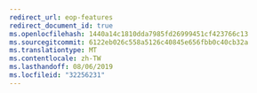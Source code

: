 ```yaml
---
redirect_url: eop-features
redirect_document_id: true
ms.openlocfilehash: 1440a14c1810dda7985fd26999451cf423766c13
ms.sourcegitcommit: 6122eb026c558a5126c40845e656fbb0c40cb32a
ms.translationtype: MT
ms.contentlocale: zh-TW
ms.lasthandoff: 08/06/2019
ms.locfileid: "32256231"
---
```

